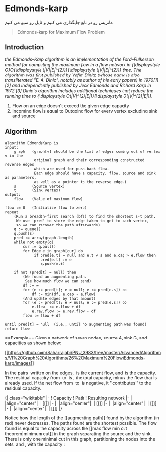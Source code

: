 ﻿# Edmonds-karp

ماتریس رو در تابع جایگذاری می کنیم و فایل رو سیو می کنیم 

> Edmonds-karp for Maximum Flow Problem

## Introduction

*the Edmonds–Karp algorithm is an implementation of the Ford–Fulkerson method for computing the maximum flow in a flow network in {\displaystyle O}O{\displaystyle (|V||E|^{2})}{\displaystyle (|V||E|^{2})} time. The algorithm was first published by Yefim Dinitz (whose name is also transliterated "E. A. Dinic", notably as author of his early papers) in 1970[1][2] and independently published by Jack Edmonds and Richard Karp in 1972.[3] Dinic's algorithm includes additional techniques that reduce the running time to {\displaystyle O(|V|^{2}|E|)}{\displaystyle O(|V|^{2}|E|)}.*

1. Flow on an edge doesn't exceed the given edge capacity
2. Incoming flow is equal to Outgoing flow for every vertex excluding sink and source

## Algorithm

	algorithm EdmondsKarp is
    input:
        graph   (graph[v] should be the list of edges coming out of vertex v in the
                 original graph and their corresponding constructed reverse edges
                 which are used for push-back flow.
                 Each edge should have a capacity, flow, source and sink as parameters,
                 as well as a pointer to the reverse edge.)
        s       (Source vertex)
        t       (Sink vertex)
    output:
        flow    (Value of maximum flow)
    
    flow := 0   (Initialize flow to zero)
    repeat
        (Run a breadth-first search (bfs) to find the shortest s-t path.
         We use 'pred' to store the edge taken to get to each vertex,
         so we can recover the path afterwards)
        q := queue()
        q.push(s)
        pred := array(graph.length)
        while not empty(q)
            cur := q.pull()
            for Edge e in graph[cur] do
                 if pred[e.t] = null and e.t ≠ s and e.cap > e.flow then
                    pred[e.t] := e
                    q.push(e.t)
    
        if not (pred[t] = null) then
            (We found an augmenting path.
             See how much flow we can send) 
            df := ∞
            for (e := pred[t]; e ≠ null; e := pred[e.s]) do
                df := min(df, e.cap - e.flow)
            (And update edges by that amount)
            for (e := pred[t]; e ≠ null; e := pred[e.s]) do
                e.flow  := e.flow + df
                e.rev.flow := e.rev.flow - df
            flow := flow + df
    
    until pred[t] = null  (i.e., until no augmenting path was found)
    return flow



==Example==
Given a network of seven nodes, source A, sink G, and capacities as shown below:

[[https://github.com/Saharrajabi/PNU_3983/tree/master/AdvancedAlgorithms/VI%20Graph%20Algorithms/26%20Maximum%20Flow/Edmonds-karp/images]]

In the pairs <math>f/c</math> written on the edges, <math>f</math> is the current flow, and <math>c</math> is the capacity. The residual capacity from <math>u</math> to <math>v</math> is <math>c_f(u,v)=c(u,v)-f(u,v)</math>, the total capacity, minus the flow that is already used. If the net flow from <math>u</math> to <math>v</math> is negative, it ''contributes'' to the residual capacity.

{| class="wikitable"
|-
! Capacity
! Path
! Resulting network
|-
| <math>\begin{align}
  & \min(c_f(A,D),c_f(D,E),c_f(E,G)) \\
= & \min(3-0,2-0,1-0) = \\
= & \min(3,2,1) = 1
\end{align}</math>
|align="center"| <math>A,D,E,G</math>
| [[]]</td>
|-
| <math>\begin{align}
  & \min(c_f(A,D),c_f(D,F),c_f(F,G)) \\
= & \min(3-1,6-0,9-0) \\
= & \min(2,6,9) = 2
\end{align}</math>
|align="center"| <math>A,D,F,G</math>
| [[]]</td>
|-
| <math>\begin{align}
  & \min(c_f(A,B),c_f(B,C),c_f(C,D),c_f(D,F),c_f(F,G)) \\
= & \min(3-0,4-0,1-0,6-2,9-2) \\
= & \min(3,4,1,4,7) = 1
\end{align}</math>
|align="center"| <math>A,B,C,D,F,G</math>
| [[]]</td>
|-
| <math>\begin{align}
  & \min(c_f(A,B),c_f(B,C),c_f(C,E),c_f(E,D),c_f(D,F),c_f(F,G)) \\
= & \min(3-1,4-1,2-0,0-(-1),6-3,9-3) \\
= & \min(2,3,2,1,3,6) = 1
\end{align}</math>
|align="center"| <math>A,B,C,E,D,F,G</math>
| [[]]</td>
|}

Notice how the length of the [[augmenting path]] found by the algorithm (in red) never decreases. The paths found are the shortest possible. The flow found is equal to the capacity across the [[max flow min cut theorem|minimum cut]] in the graph separating the source and the sink. There is only one minimal cut in this graph, partitioning the nodes into the sets <math>\{A,B,C,E\}</math> and <math>\{D,F,G\}</math>, with the capacity
:<math>c(A,D)+c(C,D)+c(E,G)=3+1+1=5.\ </math>

